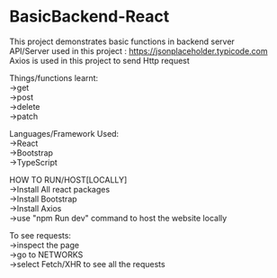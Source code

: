 # BasicBackend-React  
This project demonstrates basic functions in backend server  
API/Server used in this project : https://jsonplaceholder.typicode.com  
Axios is used in this project to send Http request  
  
Things/functions learnt:  
->get  
->post    
->delete    
->patch     
  
Languages/Framework Used:  
->React  
->Bootstrap    
->TypeScript    

 HOW TO RUN/HOST[LOCALLY]  
 ->Install All react packages    
 ->Install Bootstrap  
 ->Install Axios  
 ->use "npm Run dev" command to host the website locally    
  
 To see requests:  
 ->inspect the page  
 ->go to NETWORKS  
 ->select Fetch/XHR to see all the requests
  

